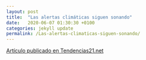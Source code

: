 ```yaml
---
layout: post
title:  "Las alertas climáticas siguen sonando"
date:   2020-06-07 01:30:30 +0100
categories: jekyll update
permalink: /Las-alertas-climaticas-siguen-sonando/
---
```


[Artículo publicado en Tendencias21.net](https://www.tendencias21.net/Las-alertas-climaticas-siguen-sonando_a45918.html)
